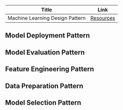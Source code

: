 | Title |                                                            Link                                                             |
|:-----:|:---------------------------------------------------------------------------------------------------------------------------:|
|Machine Learning Design Pattern | [Resources](https://learning.oreilly.com/library/view/machine-learning-design/9781098115777/ch01.html#how_to_use_this_book) |

## Model Deployment Pattern

## Model Evaluation Pattern

## Feature Engineering Pattern

## Data Preparation Pattern

## Model Selection Pattern

